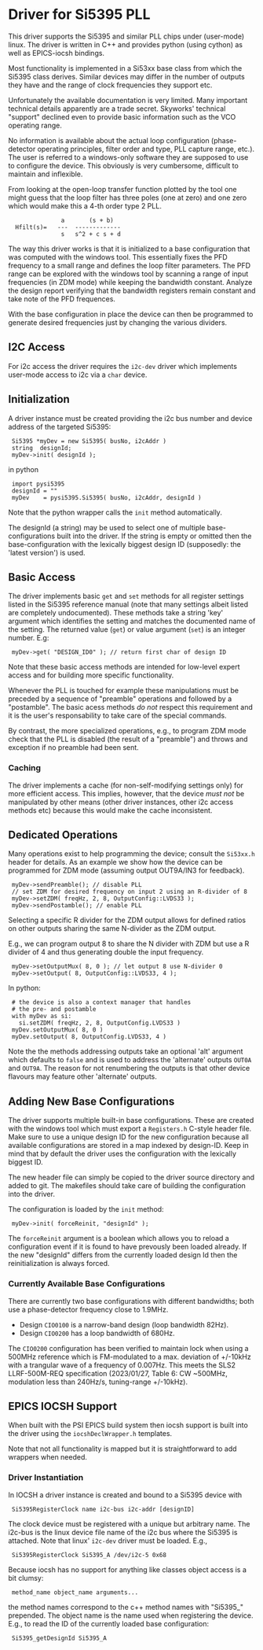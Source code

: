 # Driver for Si5395 PLL

This driver supports the Si5395 and similar PLL chips under (user-mode)
linux. The driver is written in C++ and provides python (using cython) as
well as EPICS-iocsh bindings.

Most functionality is implemented in a Si53xx base class from which the Si5395 class derives.
Similar devices may differ in the number of outputs they have and the range
of clock frequencies they support etc.

Unfortunately the available documentation is very limited. Many important
technical details apparently are a trade secret. Skyworks' technical "support"
declined even to provide basic information such as the VCO operating range.

No information is available about the actual loop configuration (phase-
detector operating principles, filter order and type, PLL capture
range, etc.). The user is referred to a windows-only software they are
supposed to use to configure the device. This obviously is very cumbersome,
difficult to maintain and inflexible.

From looking at the open-loop transfer function plotted by the tool
one might guess that the loop filter has three poles (one at zero)
and one zero which would make this a 4-th order type 2 PLL.

                   a       (s + b)
      Hfilt(s)=   ---  -------------
                   s   s^2 + c s + d

The way this driver works is that it is initialized to a base configuration
that was computed with the windows tool. This essentially fixes the PFD
frequency to a small range and defines the loop filter parameters. The
PFD range can be explored with the windows tool by scanning a range of input
frequencies (in ZDM mode) while keeping the bandwidth constant. Analyze the
design report verifying that the bandwidth registers remain constant and
take note of the PFD frequences.

With the base configuration in place the device can then be programmed
to generate desired frequencies just by changing the various dividers.

## I2C Access

For i2c access the driver requires the `i2c-dev` driver which implements
user-mode access to i2c via a `char` device.

## Initialization

A driver instance must be created providing the i2c bus number and device
address of the targeted Si5395:

     Si5395 *myDev = new Si5395( busNo, i2cAddr )
     string  designId;
     myDev->init( designId );

in python

     import pysi5395
     designId = ""
     myDev    = pysi5395.Si5395( busNo, i2cAddr, designId )

Note that the python wrapper calls the `init` method automatically.

The designId (a string) may be used to select one of multiple base-
configurations built into the driver. If the string is empty or
omitted then the base-configuration with the lexically biggest
design ID (supposedly: the 'latest version') is used.

## Basic Access

The driver implements basic `get` and `set` methods for all register
settings listed in the Si5395 reference manual (note that many settings
albeit listed are completely undocumented). These methods take a string 'key'
argument which identifies the setting and matches the documented name
of the setting. The returned value (`get`) or value argument (`set`) is
an integer number. E.g:

     myDev->get( "DESIGN_ID0" ); // return first char of design ID

Note that these basic access methods are intended for low-level
expert access and for building more specific functionality.

Whenever the PLL is touched for example these manipulations must be
preceded by a sequence of "preamble" operations and followed by a "postamble".
The basic acess methods *do not* respect this requirement and it is the
user's responsability to take care of the special commands.

By contrast, the more specialized operations, e.g., to program ZDM mode
check that the PLL is disabled (the result of a "preamble") and throws
and exception if no preamble had been sent.

### Caching

The driver implements a cache (for non-self-modifying settings only) for
more efficient access. This implies, however, that the device *must not*
be manipulated by other means (other driver instances, other i2c access
methods etc) because this would make the cache inconsistent.

## Dedicated Operations

Many operations exist to help programming the device; consult the `Si53xx.h`
header for details. As an example we show how the device can be programmed
for ZDM mode (assuming output OUT9A/IN3 for feedback).

     myDev->sendPreamble(); // disable PLL
     // set ZDM for desired frequency on input 2 using an R-divider of 8
     myDev->setZDM( freqHz, 2, 8, OutputConfig::LVDS33 );
     myDev->sendPostamble(); // enable PLL

Selecting a specific R divider for the ZDM output allows for defined
ratios on other outputs sharing the same N-divider as the ZDM output.

E.g., we can program output 8 to share the N divider with ZDM but
use a R divider of 4 and thus generating double the input frequency.

     myDev->setOutputMux( 8, 0 ); // let output 8 use N-divider 0
     myDev->setOutput( 8, OutputConfig::LVDS33, 4 );

In python:

     # the device is also a context manager that handles
     # the pre- and postamble
     with myDev as si:
       si.setZDM( freqHz, 2, 8, OutputConfig.LVDS33 )
     myDev.setOutputMux( 8, 0 )
     myDev.setOutput( 8, OutputConfig.LVDS33, 4 )

Note the the methods addressing outputs take an optional 'alt' argument
which defaults to `false` and is used to address the 'alternate' outputs
`OUT0A` and `OUT9A`. The reason for not renumbering the outputs is that
other device flavours may feature other 'alternate' outputs.

## Adding New Base Configurations

The driver supports multiple built-in base configurations. These are
created with the windows tool which must export a `Registers.h` C-style
header file. Make sure to use a unique design ID for the new configuration
because all available configurations are stored in a map indexed by
design-ID. Keep in mind that by default the driver uses the configuration
with the lexically biggest ID.

The new header file can simply be copied to the driver source directory
and added to git. The makefiles should take care of building the configuration
into the driver.

The configuration is loaded by the `init` method:

     myDev->init( forceReinit, "designId" );

The `forceReinit` argument is a boolean which allows you to reload
a configuration event if it is found to have prevously been loaded
already. If the new "designId" differs from the currently loaded design Id
then the reinitialization is always forced.

### Currently Available Base Configurations

There are currently two base configurations with different bandwidths;
both use a phase-detector frequency close to 1.9MHz.

 - Design `CIO0100` is a narrow-band design (loop bandwidth 82Hz).
 - Design `CIO0200` has a loop bandwidth of 680Hz.

The `CIO0200` configuration has been verified to maintain lock when
using a 500MHz reference which is FM-modulated to a max. deviation of
+/-10kHz with a trangular wave of a frequency of 0.007Hz.
This meets the SLS2 LLRF-500M-REQ specification (2023/01/27, Table 6:
CW ~500MHz, modulation less than 240Hz/s, tuning-range +/-10kHz).

## EPICS IOCSH Support

When built with the PSI EPICS build system then iocsh support is built
into the driver using the `iocshDeclWrapper.h` templates.

Note that not all functionality is mapped but it is straightforward
to add wrappers when needed.

### Driver Instantiation

In IOCSH a driver instance is created and bound to a Si5395 device
with

     Si5395RegisterClock name i2c-bus i2c-addr [designID]

The clock device must be registered with a unique but arbitrary name.
The i2c-bus is the linux device file name of the i2c bus where the
Si5395 is attached. Note that linux' `i2c-dev` driver must be loaded.
E.g.,

     Si5395RegisterClock Si5395_A /dev/i2c-5 0x68

Because iocsh has no support for anything like classes object access
is a bit clumsy:

     method_name object_name arguments...

the method names correspond to the c++ method names with "Si5395_"
prepended. The object name is the name used when registering the
device. E.g., to read the ID of the currently loaded base configuration:

     Si5395_getDesignId Si5395_A
